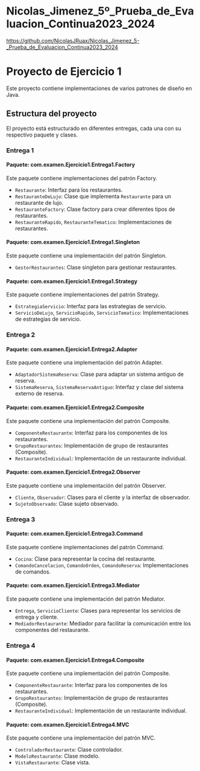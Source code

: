 # Nicolas_Jimenez_5º_Prueba_de_Evaluacion_Continua2023_2024
 https://github.com/NicolasJRuax/Nicolas_Jimenez_5-_Prueba_de_Evaluacion_Continua2023_2024
# Proyecto de Ejercicio 1

Este proyecto contiene implementaciones de varios patrones de diseño en Java.

## Estructura del proyecto

El proyecto está estructurado en diferentes entregas, cada una con su respectivo paquete y clases.

### Entrega 1

#### Paquete: com.examen.Ejercicio1.Entrega1.Factory

Este paquete contiene implementaciones del patrón Factory.

- `Restaurante`: Interfaz para los restaurantes.
- `RestauranteDeLujo`: Clase que implementa `Restaurante` para un restaurante de lujo.
- `RestauranteFactory`: Clase factory para crear diferentes tipos de restaurantes.
- `RestauranteRapido`, `RestauranteTematico`: Implementaciones de restaurantes.

#### Paquete: com.examen.Ejercicio1.Entrega1.Singleton

Este paquete contiene una implementación del patrón Singleton.

- `GestorRestaurantes`: Clase singleton para gestionar restaurantes.

#### Paquete: com.examen.Ejercicio1.Entrega1.Strategy

Este paquete contiene implementaciones del patrón Strategy.

- `EstrategiaServicio`: Interfaz para las estrategias de servicio.
- `ServicioDeLujo`, `ServicioRapido`, `ServicioTematico`: Implementaciones de estrategias de servicio.

### Entrega 2

#### Paquete: com.examen.Ejercicio1.Entrega2.Adapter

Este paquete contiene una implementación del patrón Adapter.

- `AdaptadorSistemaReserva`: Clase para adaptar un sistema antiguo de reserva.
- `SistemaReserva`, `SistemaReservaAntiguo`: Interfaz y clase del sistema externo de reserva.

#### Paquete: com.examen.Ejercicio1.Entrega2.Composite

Este paquete contiene una implementación del patrón Composite.

- `ComponenteRestaurante`: Interfaz para los componentes de los restaurantes.
- `GrupoRestaurantes`: Implementación de grupo de restaurantes (Composite).
- `RestauranteIndividual`: Implementación de un restaurante individual.

#### Paquete: com.examen.Ejercicio1.Entrega2.Observer

Este paquete contiene una implementación del patrón Observer.

- `Cliente`, `Observador`: Clases para el cliente y la interfaz de observador.
- `SujetoObservado`: Clase sujeto observado.

### Entrega 3

#### Paquete: com.examen.Ejercicio1.Entrega3.Command

Este paquete contiene implementaciones del patrón Command.

- `Cocina`: Clase para representar la cocina del restaurante.
- `ComandoCancelacion`, `ComandoOrden`, `ComandoReserva`: Implementaciones de comandos.

#### Paquete: com.examen.Ejercicio1.Entrega3.Mediator

Este paquete contiene una implementación del patrón Mediator.

- `Entrega`, `ServicioCliente`: Clases para representar los servicios de entrega y cliente.
- `MediadorRestaurante`: Mediador para facilitar la comunicación entre los componentes del restaurante.

### Entrega 4

#### Paquete: com.examen.Ejercicio1.Entrega4.Composite

Este paquete contiene una implementación del patrón Composite.

- `ComponenteRestaurante`: Interfaz para los componentes de los restaurantes.
- `GrupoRestaurantes`: Implementación de grupo de restaurantes (Composite).
- `RestauranteIndividual`: Implementación de un restaurante individual.

#### Paquete: com.examen.Ejercicio1.Entrega4.MVC

Este paquete contiene una implementación del patrón MVC.

- `ControladorRestaurante`: Clase controlador.
- `ModeloRestaurante`: Clase modelo.
- `VistaRestaurante`: Clase vista.


